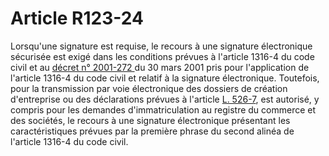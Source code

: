 # Article R123-24

Lorsqu'une signature est requise, le recours à une signature électronique sécurisée est exigé dans les conditions prévues à l'article 1316-4 du code civil et au <a href='/affichTexte.do?cidTexte=JORFTEXT000000404810&categorieLien=cid'>décret n° 2001-272 </a>du 30 mars 2001 pris pour l'application de l'article 1316-4 du code civil et relatif à la signature électronique. Toutefois, pour la transmission par voie électronique des dossiers de création d'entreprise ou des déclarations prévues à l'article <a href='/code-de-commerce/partie-legislative/livre-v-des-effets-de-commerce-et-des-garanties/titre-ii-des-garanties/chapitre-vi-de-la-protection-de-lentrepreneur-individuel-et-du-conjoint/section-2-de-lentrepreneur-individuel-a-responsabilite-limitee/l526-7.md'>L. 526-7</a>, est autorisé, y compris pour les demandes d'immatriculation au registre du commerce et des sociétés, le recours à une signature électronique présentant les caractéristiques prévues par la première phrase du second alinéa de l'article 1316-4 du code civil.